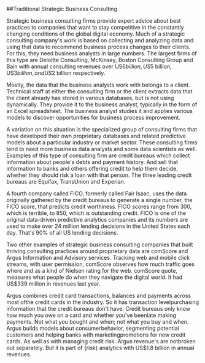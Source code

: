 ##Traditional Strategic Business Consulting

Strategic business consulting firms provide expert advice about best practices to companies that want to stay competitive in the constantly changing conditions of the global digital economy. Much of a strategic consulting company's work is based on collecting and analyzing data and using that data to recommend business process changes to their clients. For this, they need business analysts in large numbers. The largest firms of this type are Deloitte Consulting, McKinsey, Boston Consulting Group and Bain with annual consulting revenues over US$6 billion, US$5 billion, US$3 billion, and US$2 billion respectively.

Mostly, the data that the business analysts work with belongs to a client. Technical staff at either the consulting firm or the client extracts data that the client already has stored in various databases, but is not using dynamically. They provide it to the business analyst, typically in the form of an Excel spreadsheet. The business analyst studies it and applies various models to discover opportunities for business process improvement.

A variation on this situation is the specialized group of consulting firms that have developed their own proprietary databases and related predictive models about a particular industry or market sector. These consulting firms tend to need more business data analysts and some data scientists as well. Examples of this type of consulting firm are credit bureaus which collect information about people's debts and payment history. And sell that information to banks and others offering credit to help them decide, whether they should risk a loan with that person. The three leading credit bureaus are Equifax, TransUnion and Experian.

A fourth company called FICO, formerly called Fair Isaac, uses the data originally gathered by the credit bureaus to generate a single number, the FICO score, that predicts credit worthiness. FICO scores range from 300, which is terrible, to 850, which is outstanding credit. FICO is one of the original data-driven predictive analytics companies and its numbers are used to make over 24 million lending decisions in the United States each day. That's 90% of all US lending decisions.

Two other examples of strategic business consulting companies that built thriving consulting practices around proprietary data are comScore and Argus Information and Advisory services. Tracking web and mobile click streams, with user permission, comScore observes how much traffic goes where and as a kind of Nielsen rating for the web. comScore quote, measures what people do when they navigate the digital world. It had US$339 million in revenues last year.

Argus combines credit card transactions, balances and payments across most ofthe credit cards in the industry. So it has transaction levelpurchasing information that the credit bureaus don't have. Credit bureaus only know how much you owe on a card and whether you've beenlate making payments. Not what you bought and when; not what you buy and when. Argus builds models about consumerbehavior, segmenting potential customers and helping banks with marketingpromotions for new credit cards. As well as with managing credit risk. Argus revenue's are notbroken out separately. But it is part of {risk} analytics with US$1.8 billion in annual revenues.